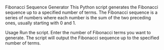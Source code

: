 Fibonacci Sequence Generator
This Python script generates the Fibonacci sequence up to a specified number of terms. The Fibonacci sequence is a series of numbers where each number is the sum of the two preceding ones, usually starting with 0 and 1.

Usage
Run the script.
Enter the number of Fibonacci terms you want to generate.
The script will output the Fibonacci sequence up to the specified number of terms.
